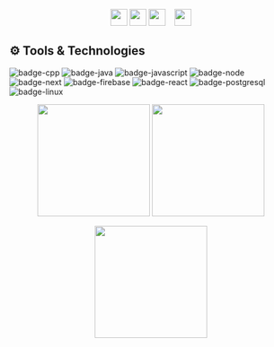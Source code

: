 <!-- [![Header](https://i.imgur.com/tJsN2bP.png)](https://github.com/owishiboo) -->

<p align="center">
  <a href="mailto:nalamowishi999@gmail.com"><img height="30" src="https://i.imgur.com/FOxl535.png"></a>
  <a href="https://www.linkedin.com/in/nowshin-alam-owishi/"><img height="30" src="https://i.imgur.com/HvkYBE2.png"></a>
  <a href="https://www.facebook.com/nowshin.alam.owishi"><img height="30" src="https://i.imgur.com/wyJq4zr.png"></a>&nbsp;&nbsp;&nbsp;
  <a href="https://github.com/owishiboo"><img height="30" src="https://i.imgur.com/XJ3InNT.jpg"></a>
</p>

## ⚙️ Tools & Technologies

![badge-cpp](https://img.shields.io/badge/language-c%2B%2B-2E4053?style=for-the-badge&logo=c%2B%2B&logoColor=2E4053&labelColor=AED6F1)
![badge-java](https://img.shields.io/badge/code-java-2E4053?style=for-the-badge&logo=java&logoColor=2E4053&labelColor=AED6F1)
![badge-javascript](https://img.shields.io/badge/code-javascript-2E4053?style=for-the-badge&logo=javascript&logoColor=2E4053&labelColor=AED6F1)
![badge-node](https://img.shields.io/badge/framework-node_js-2E4053?style=for-the-badge&logo=npm&logoColor=2E4053&labelColor=AED6F1)
![badge-next](https://img.shields.io/badge/framework-next-2E4053?style=for-the-badge&logo=npm&logoColor=2E4053&labelColor=AED6F1)
![badge-firebase](https://img.shields.io/badge/database-firebase-2E4053?style=for-the-badge&logo=firebase&logoColor=2E4053&labelColor=AED6F1)
![badge-react](https://img.shields.io/badge/library-react-2E4053?style=for-the-badge&logo=react&logoColor=2E4053&labelColor=AED6F1)
![badge-postgresql](https://img.shields.io/badge/database-postgresql-2E4053?style=for-the-badge&logo=postgresql&logoColor=2E4053&labelColor=AED6F1)
![badge-linux](https://img.shields.io/badge/os-linux-2E4053?style=for-the-badge&logo=linux&logoColor=2E4053&labelColor=AED6F1)

<p align="center" >
  <img  height="200" src="https://github-readme-stats.vercel.app/api/top-langs/?username=owishiboo&hide=html,makefile&bg_color=AED6F1&title_color=2E4053&text_color=2E4053&count_private=true&langs_count=5" />

  <img height="200" src="https://github-readme-stats.vercel.app/api?username=owishiboo&bg_color=AED6F1&title_color=2E4053&text_color=2E4053&show_icons=true&icon_color=2E4053&count_private=true" />
</p>
<p align="center" >
  <img height="200" src="https://github-profile-trophy.vercel.app/?username=owishiboo&theme=gruvbox&row=2&margin-w=5&margin-h=5&count_private=true"/>
</p>
